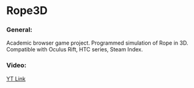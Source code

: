 # Rope3D

### General:
Academic browser game project. Programmed simulation of Rope in 3D.
Compatible with Oculus Rift, HTC series, Steam Index.

### Video:
<a href="https://youtu.be/2EJTByC54Vw">YT Link</a> 

